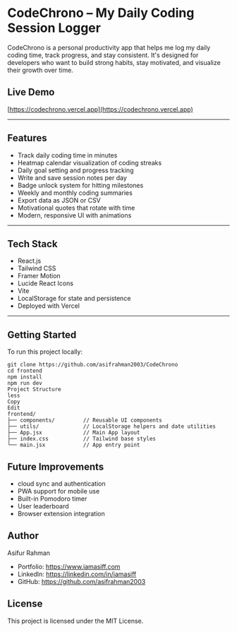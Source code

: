 # CodeChrono – My Daily Coding Session Logger

CodeChrono is a personal productivity app that helps me log my daily coding time, track progress, and stay consistent. It's designed for developers who want to build strong habits, stay motivated, and visualize their growth over time.

## Live Demo

[https://codechrono.vercel.app](https://codechrono.vercel.app)

---

## Features

- Track daily coding time in minutes
- Heatmap calendar visualization of coding streaks
- Daily goal setting and progress tracking
- Write and save session notes per day
- Badge unlock system for hitting milestones
- Weekly and monthly coding summaries
- Export data as JSON or CSV
- Motivational quotes that rotate with time
- Modern, responsive UI with animations

---

## Tech Stack

- React.js
- Tailwind CSS
- Framer Motion
- Lucide React Icons
- Vite
- LocalStorage for state and persistence
- Deployed with Vercel

---

## Getting Started

To run this project locally:

```
git clone https://github.com/asifrahman2003/CodeChrono
cd frontend
npm install
npm run dev
Project Structure
less
Copy
Edit
frontend/
├── components/         // Reusable UI components
├── utils/              // LocalStorage helpers and date utilities
├── App.jsx             // Main App layout
├── index.css           // Tailwind base styles
└── main.jsx            // App entry point
```

## Future Improvements
- cloud sync and authentication
- PWA support for mobile use
- Built-in Pomodoro timer
- User leaderboard
- Browser extension integration

## Author
Asifur Rahman
- Portfolio: https://www.iamasiff.com
- LinkedIn: https://linkedin.com/in/iamasiff
- GitHub: https://github.com/asifrahman2003

## License
This project is licensed under the MIT License.